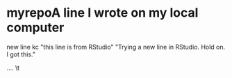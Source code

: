 # myrepoA line I wrote on my local computer
new line kc
"this line is from RStudio"
"Trying a new line in RStudio. Hold on.  I got this."


.... \t